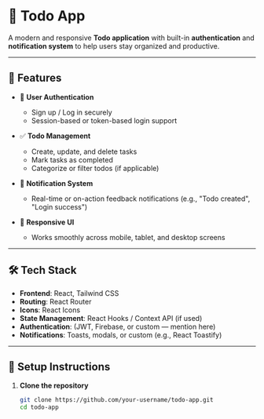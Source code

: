 # 📝 Todo App

A modern and responsive **Todo application** with built-in **authentication** and **notification system** to help users stay organized and productive.

---

## 🚀 Features

- 🔐 **User Authentication**
  - Sign up / Log in securely
  - Session-based or token-based login support

- ✅ **Todo Management**
  - Create, update, and delete tasks
  - Mark tasks as completed
  - Categorize or filter todos (if applicable)

- 🔔 **Notification System**
  - Real-time or on-action feedback notifications (e.g., "Todo created", "Login success")

- 📱 **Responsive UI**
  - Works smoothly across mobile, tablet, and desktop screens

---

## 🛠️ Tech Stack

- **Frontend**: React, Tailwind CSS
- **Routing**: React Router
- **Icons**: React Icons
- **State Management**: React Hooks / Context API (if used)
- **Authentication**: (JWT, Firebase, or custom — mention here)
- **Notifications**: Toasts, modals, or custom (e.g., React Toastify)

---

## 🔧 Setup Instructions

1. **Clone the repository**
   ```bash
   git clone https://github.com/your-username/todo-app.git
   cd todo-app
